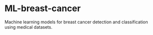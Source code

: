 # ML-breast-cancer
Machine learning models for breast cancer detection and classification using medical datasets.
